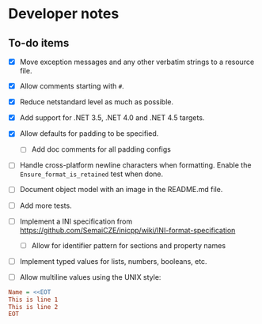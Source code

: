 # Developer notes

## To-do items

- [x] Move exception messages and any other verbatim strings to a resource file.
- [x] Allow comments starting with `#`.
- [x] Reduce netstandard level as much as possible.
- [x] Add support for .NET 3.5, .NET 4.0 and .NET 4.5 targets.
- [x] Allow defaults for padding to be specified.
  - [ ] Add doc comments for all padding configs
- [ ] Handle cross-platform newline characters when formatting. Enable the `Ensure_format_is_retained` test when done.
- [ ] Document object model with an image in the README.md file.
- [ ] Add more tests.
- [ ] Implement a INI specification from https://github.com/SemaiCZE/inicpp/wiki/INI-format-specification
  - [ ] Allow for identifier pattern for sections and property names
- [ ] Implement typed values for lists, numbers, booleans, etc.

- [ ] Allow multiline values using the UNIX style:

```ini
Name = <<EOT
This is line 1
This is line 2
EOT
```
